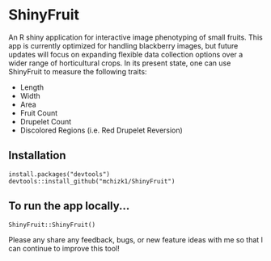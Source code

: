 # ShinyFruit

An R shiny application for interactive image phenotyping of small fruits. This app
is currently optimized for handling blackberry images, but future updates will
focus on expanding flexible data collection options over a wider range of horticultural 
crops. In its present state, one can use ShinyFruit to measure the following traits:

* Length
* Width
* Area
* Fruit Count
* Drupelet Count
* Discolored Regions (i.e. Red Drupelet Reversion)

## Installation

    install.packages("devtools")
    devtools::install_github("mchizk1/ShinyFruit")
    
## To run the app locally...

    ShinyFruit::ShinyFruit()
    
Please any share any feedback, bugs, or new feature ideas with me so that I can continue
to improve this tool!
